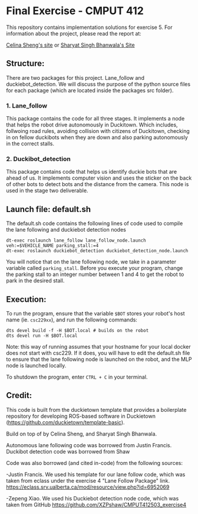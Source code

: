 # Final Exercise - CMPUT 412

This repository contains implementation solutions for exercise 5. For information about the project, please read the report at:

[Celina Sheng's site](https://sites.google.com/ualberta.ca/csheng2-cmput-412/final-project) or [Sharyat Singh Bhanwala's Site](https://sites.google.com/ualberta.ca/projects/home?authuser=0)

## Structure:

There are two packages for this project. Lane_follow and duckiebot_detection. We will discuss the purpose of the python source files for each package (which are located inside the packages src folder).

### 1. Lane_follow

This package contains the code for all three stages. It implements a node that helps the robot drive autonomously in Duckitown. Which includes, follwoing road rules, avoiding collision with citizens of Duckitown, checking in on fellow duckibots when they are down and also parking autonomously in the correct stalls. 

### 2. Duckibot_detection

This package contains code that helps us identify duckie bots that are ahead of us. It implements computer vision and uses the sticker on the back of other bots to detect bots and the distance from the camera. This node is used in the stage two deliverable. 

## Launch file: default.sh

The default.sh code contains the following lines of code used to compile the lane following and duckiebot detection nodes
```
dt-exec roslaunch lane_follow lane_follow_node.launch veh:=$VEHICLE_NAME parking_stall:=4
dt-exec roslaunch duckiebot_detection duckiebot_detection_node.launch
```
You will notice that on the lane following node, we take in a parameter variable called `parking_stall`. Before you execute your program, change the parking stall to an integer number between 1 and 4 to get the robot to park in the desired stall.

## Execution:

To run the program, ensure that the variable `$BOT` stores your robot's host name (ie. `csc229xx`), and run the following commands:

```
dts devel build -f -H $BOT.local # builds on the robot
dts devel run -H $BOT.local
```

Note: this way of running assumes that your hostname for your local docker does not start with csc229. If it does, you will have to edit the default.sh file to ensure that the lane following node is launched on the robot, and the MLP node is launched locally.

To shutdown the program, enter `CTRL + C` in your terminal.

## Credit:

This code is built from the duckietown template that provides a boilerplate repository for developing ROS-based software in Duckietown (https://github.com/duckietown/template-basic).

Build on top of by Celina Sheng, and Sharyat Singh Bhanwala.

Autonomous lane following code was borrowed from Justin Francis.
Duckibot detection code was borrowed from Shaw

Code was also borrowed (and cited in-code) from the following sources:

-Justin Francis. We used his template for our lane follow code, which was taken from eclass under the exercise 4 "Lane Follow Package" link. https://eclass.srv.ualberta.ca/mod/resource/view.php?id=6952069

-Zepeng Xiao. We used his Duckiebot detection node code, which was taken from GitHub https://github.com/XZPshaw/CMPUT412503_exercise4
